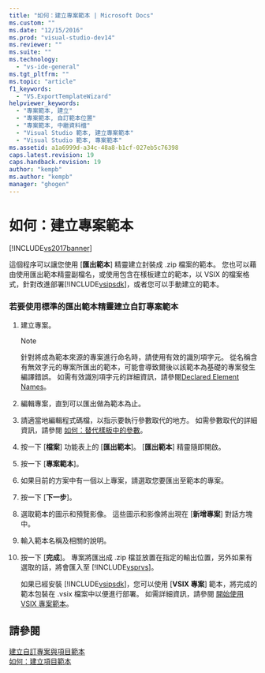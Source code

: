 ```yaml
---
title: "如何：建立專案範本 | Microsoft Docs"
ms.custom: ""
ms.date: "12/15/2016"
ms.prod: "visual-studio-dev14"
ms.reviewer: ""
ms.suite: ""
ms.technology: 
  - "vs-ide-general"
ms.tgt_pltfrm: ""
ms.topic: "article"
f1_keywords: 
  - "VS.ExportTemplateWizard"
helpviewer_keywords: 
  - "專案範本, 建立"
  - "專案範本, 自訂範本位置"
  - "專案範本, 中繼資料檔"
  - "Visual Studio 範本, 建立專案範本"
  - "Visual Studio 範本, 專案範本"
ms.assetid: a1a6999d-a34c-48a8-b1cf-027eb5c76398
caps.latest.revision: 19
caps.handback.revision: 19
author: "kempb"
ms.author: "kempb"
manager: "ghogen"
---
```

# 如何：建立專案範本
[!INCLUDE[vs2017banner](../code-quality/includes/vs2017banner.md)]

這個程序可以讓您使用 \[**匯出範本**\] 精靈建立封裝成 .zip 檔案的範本。  您也可以藉由使用匯出範本精靈副檔名，或使用包含在樣板建立的範本，以 VSIX 的檔案格式，針對改進部署[!INCLUDE[vsipsdk](../extensibility/includes/vsipsdk_md.md)]，或者您可以手動建立的範本。  
  
### 若要使用標準的匯出範本精靈建立自訂專案範本  
  
1.  建立專案。  
  
    > [!NOTE]
    >  針對將成為範本來源的專案進行命名時，請使用有效的識別項字元。  從名稱含有無效字元的專案所匯出的範本，可能會導致爾後以該範本為基礎的專案發生編譯錯誤。  如需有效識別項字元的詳細資訊，請參閱[Declared Element Names](/dotnet/visual-basic/programming-guide/language-features/declared-elements/declared-element-names)。  
  
2.  編輯專案，直到可以匯出做為範本為止。  
  
3.  請適當地編輯程式碼檔，以指示要執行參數取代的地方。  如需參數取代的詳細資訊，請參閱 [如何：替代樣板中的參數](../ide/how-to-substitute-parameters-in-a-template.md)。  
  
4.  按一下 \[**檔案**\] 功能表上的 \[**匯出範本**\]。  \[**匯出範本**\] 精靈隨即開啟。  
  
5.  按一下 \[**專案範本**\]。  
  
6.  如果目前的方案中有一個以上專案，請選取您要匯出至範本的專案。  
  
7.  按一下 \[**下一步**\]。  
  
8.  選取範本的圖示和預覽影像。  這些圖示和影像將出現在 \[**新增專案**\] 對話方塊中。  
  
9. 輸入範本名稱及相關的說明。  
  
10. 按一下 \[**完成**\]。  專案將匯出成 .zip 檔並放置在指定的輸出位置，另外如果有選取的話，將會匯入至 [!INCLUDE[vsprvs](../code-quality/includes/vsprvs_md.md)]。  
  
     如果已經安裝 [!INCLUDE[vsipsdk](../extensibility/includes/vsipsdk_md.md)]，您可以使用 \[**VSIX 專案**\] 範本，將完成的範本包裝在 .vsix 檔案中以便進行部署。  如需詳細資訊，請參閱 [開始使用 VSIX 專案範本](../extensibility/getting-started-with-the-vsix-project-template.md)。  
  
## 請參閱  
 [建立自訂專案與項目範本](../ide/creating-project-and-item-templates.md)   
 [如何：建立項目範本](../ide/how-to-create-item-templates.md)